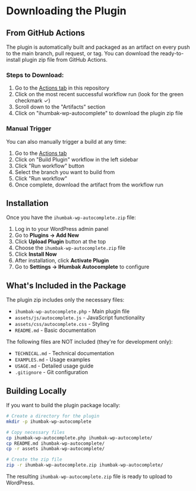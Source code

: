 # Downloading the Plugin

## From GitHub Actions

The plugin is automatically built and packaged as an artifact on every push to the main branch, pull request, or tag. You can download the ready-to-install plugin zip file from GitHub Actions.

### Steps to Download:

1. Go to the [Actions tab](https://github.com/michalstaniecko/ihumbak-wp-autocomplete/actions) in this repository
2. Click on the most recent successful workflow run (look for the green checkmark ✓)
3. Scroll down to the "Artifacts" section
4. Click on "ihumbak-wp-autocomplete" to download the plugin zip file

### Manual Trigger

You can also manually trigger a build at any time:

1. Go to the [Actions tab](https://github.com/michalstaniecko/ihumbak-wp-autocomplete/actions)
2. Click on "Build Plugin" workflow in the left sidebar
3. Click "Run workflow" button
4. Select the branch you want to build from
5. Click "Run workflow"
6. Once complete, download the artifact from the workflow run

## Installation

Once you have the `ihumbak-wp-autocomplete.zip` file:

1. Log in to your WordPress admin panel
2. Go to **Plugins → Add New**
3. Click **Upload Plugin** button at the top
4. Choose the `ihumbak-wp-autocomplete.zip` file
5. Click **Install Now**
6. After installation, click **Activate Plugin**
7. Go to **Settings → IHumbak Autocomplete** to configure

## What's Included in the Package

The plugin zip includes only the necessary files:
- `ihumbak-wp-autocomplete.php` - Main plugin file
- `assets/js/autocomplete.js` - JavaScript functionality
- `assets/css/autocomplete.css` - Styling
- `README.md` - Basic documentation

The following files are NOT included (they're for development only):
- `TECHNICAL.md` - Technical documentation
- `EXAMPLES.md` - Usage examples
- `USAGE.md` - Detailed usage guide
- `.gitignore` - Git configuration

## Building Locally

If you want to build the plugin package locally:

```bash
# Create a directory for the plugin
mkdir -p ihumbak-wp-autocomplete

# Copy necessary files
cp ihumbak-wp-autocomplete.php ihumbak-wp-autocomplete/
cp README.md ihumbak-wp-autocomplete/
cp -r assets ihumbak-wp-autocomplete/

# Create the zip file
zip -r ihumbak-wp-autocomplete.zip ihumbak-wp-autocomplete/
```

The resulting `ihumbak-wp-autocomplete.zip` file is ready to upload to WordPress.

